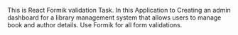 This is React Formik validation Task.
In this Application to Creating an admin dashboard for a library management system that allows users to manage book and author details. Use Formik for all form validations.
